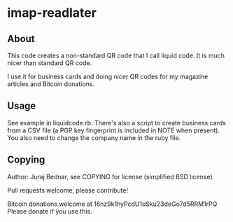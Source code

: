 imap-readlater
==============

About
-----
This code creates a non-standard QR code that I call liquid code. It is much
nicer than standard QR code.

I use it for business cards and doing nicer QR codes for my magazine articles
and Bitcoin donations.

Usage
-----

See example in liquidcode.rb. There's also a script to create business cards
from a CSV file (a PGP key fingerprint is included in NOTE when present). You
also need to change the company name in the ruby file.

Copying
-------

Author: Juraj Bednar, see COPYING for license (simplified BSD license)

Pull requests welcome, please contribute! 

Bitcoin donations welcome at 16nz9k1hyPcdU1oSku23deGo7d5RRM1rPQ
Please donate if you use this.

